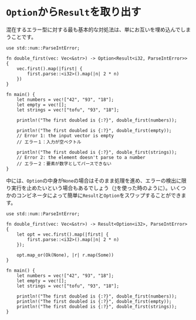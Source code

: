 # `Option`から`Result`を取り出す

<!--
The most basic way of handling mixed error types is to just embed them in each
other.
-->
混在するエラー型に対する最も基本的な対処法は、単にお互いを埋め込んでしまうことです。

```rust,editable
use std::num::ParseIntError;

fn double_first(vec: Vec<&str>) -> Option<Result<i32, ParseIntError>> {
    vec.first().map(|first| {
        first.parse::<i32>().map(|n| 2 * n)
    })
}

fn main() {
    let numbers = vec!["42", "93", "18"];
    let empty = vec![];
    let strings = vec!["tofu", "93", "18"];

    println!("The first doubled is {:?}", double_first(numbers));

    println!("The first doubled is {:?}", double_first(empty));
    // Error 1: the input vector is empty
    // エラー１：入力が空ベクトル

    println!("The first doubled is {:?}", double_first(strings));
    // Error 2: the element doesn't parse to a number
    // エラー２：要素が数字としてパースできない
}
```

<!--
There are times when we'll want to stop processing on errors (like with
[`?`][enter_question_mark]) but keep going when the `Option` is `None`. A
couple of combinators come in handy to swap the `Result` and `Option`.
-->
中には、`Option`の中身が`None`の場合はそのまま処理を進め、エラーの検出に限り実行を止めたいという場合もあるでしょう（[`?`][enter_question_mark]を使った時のように）。いくつかのコンビネータによって簡単に`Result`と`Option`をスワップすることができます。

```rust,editable
use std::num::ParseIntError;

fn double_first(vec: Vec<&str>) -> Result<Option<i32>, ParseIntError> {
    let opt = vec.first().map(|first| {
        first.parse::<i32>().map(|n| 2 * n)
    });

    opt.map_or(Ok(None), |r| r.map(Some))
}

fn main() {
    let numbers = vec!["42", "93", "18"];
    let empty = vec![];
    let strings = vec!["tofu", "93", "18"];

    println!("The first doubled is {:?}", double_first(numbers));
    println!("The first doubled is {:?}", double_first(empty));
    println!("The first doubled is {:?}", double_first(strings));
}
```

[enter_question_mark]: ../result/enter_question_mark.md
